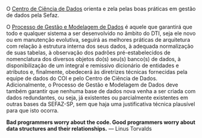O [Centro de Ciência de Dados](http://etc.intra.fazenda.sp.gov.br/sites/1.gestaodedados/SitePages/P%C3%A1gina%20Inicial.aspx) orienta e zela pelas boas práticas em gestão de dados pela Sefaz.

O [Processo de Gestão e Modelagem de Dados](https://ads.intra.fazenda.sp.gov.br/tfs/ADMIN/Wiki_Arquitetura/_git/Wiki_Arquitetura?path=%2FProcesso%20de%20Modelagem%20e%20Gest%C3%A3o%20de%20Dados.pdf&version=GBmaster) é aquele que garantirá que todo e qualquer sistema a ser desenvolvido no âmbito do DTI, seja ele novo ou em manutenção evolutiva, seguirá as melhores práticas de arquitetura com relação à estrutura interna dos seus dados, à adequada normalização de suas tabelas, à observação dos padrões pré-estabelecidos de nomenclatura dos diversos objetos do(s) seu(s) banco(s) de dados, à disponibilização de um integral e remissivo dicionário de entidades e atributos e, finalmente, obedecerá às diretrizes técnicas fornecidas pela equipe de dados do COI e pelo Centro de Ciência de Dados. Adicionalmente, o Processo de Gestão e Modelagem de Dados deve também garantir que nenhuma base de dados nova venha a ser criada com dados redundantes, ou seja, já existentes ou parcialmente existentes em outras bases da SEFAZ-SP, sem que haja uma justificativa técnica plausível para que isto ocorra.





**Bad programmers worry about the code. 
Good programmers worry about data structures and their relationships.**
— Linus Torvalds
